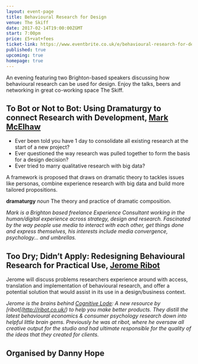 ```yaml
---
layout: event-page  
title: Behavioural Research for Design
venue: The Skiff
date: 2017-02-14T19:00:00ZGMT
start: 7:00pm
price: £5+vat+fees
ticket-link: https://www.eventbrite.co.uk/e/behavioural-research-for-design-tickets-31219396054#tickets
published: true
upcoming: true 
homepage: true
---
```

An evening featuring two Brighton-based speakers discussing how behavioural research can be used for design. Enjoy the talks, beers and networking in great co-working space The Skiff.

## To Bot or Not to Bot: Using Dramaturgy to connect Research with Development, [Mark McElhaw](https://www.linkedin.com/in/mark-mcelhaw-805a92)
* Ever been told you have 1 day to consolidate all existing research at the start of a new project?
* Ever questioned the way research was pulled together to form the basis for a design decision?
* Ever tried to marry qualitative research with big data?

A framework is proposed that draws on dramatic theory to tackles issues like personas, combine experience research with big data and build more tailored propositions.

**dramaturgy** *noun* The theory and practice of dramatic composition.

*Mark is a Brighton based freelance Experience Consultant working in the human/digital experience across strategy, design and research. Fascinated by the way people use media to interact with each other, get things done and express themselves, his interests include media convergence, psychology… and umbrellas.*


## Too Dry; Didn’t Apply: Redesigning Behavioural Research for Practical Use, [Jerome Ribot](https://www.linkedin.com/in/jerome-ribot-6520976)
Jerome will discuss problems researchers experience around with access, translation and implementation of behavioural research, and offer a potential solution that would assist in its use in a design/business context.

*Jerome is the brains behind [Cognitive Lode](http://coglode.com/): A new resource by [ribot[(http://ribot.co.uk/) to help you make better products. They distill the latest behavioural economics & consumer psychology research down into helpful little brain gems. Previously he was at ribot, where he oversaw all creative output for the studio and had ultimate responsible for the quality of the ideas that they created for clients.*

## Organised by Danny Hope
